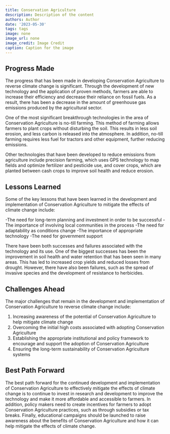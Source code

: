 ```yaml
---
title: Conservation Agriculture
description: Description of the content
authors: Author
date: '2023-05-30'
tags: tags
image: none
image_url: none
image_credit: Image Credit
caption: Caption for the image
---
```


## Progress Made

The progress that has been made in developing Conservation Agriculture to reverse climate change is significant. Through the development of new technology and the application of proven methods, farmers are able to increase their efficiency and decrease their reliance on fossil fuels. As a result, there has been a decrease in the amount of greenhouse gas emissions produced by the agricultural sector.

One of the most significant breakthrough technologies in the area of Conservation Agriculture is no-till farming. This method of farming allows farmers to plant crops without disturbing the soil. This results in less soil erosion, and less carbon is released into the atmosphere. In addition, no-till farming requires less fuel for tractors and other equipment, further reducing emissions.

Other technologies that have been developed to reduce emissions from agriculture include precision farming, which uses GPS technology to map fields and optimize fertilizer and pesticide use, and cover crops, which are planted between cash crops to improve soil health and reduce erosion.

## Lessons Learned

Some of the key lessons that have been learned in the development and implementation of Conservation Agriculture to mitigate the effects of climate change include:

-The need for long-term planning and investment in order to be successful
-The importance of involving local communities in the process
-The need for adaptability as conditions change
-The importance of appropriate technology
-The need for government support

There have been both successes and failures associated with the technology and its use. One of the biggest successes has been the improvement in soil health and water retention that has been seen in many areas. This has led to increased crop yields and reduced losses from drought. However, there have also been failures, such as the spread of invasive species and the development of resistance to herbicides.

## Challenges Ahead

The major challenges that remain in the development and implementation of Conservation Agriculture to reverse climate change include:

1. Increasing awareness of the potential of Conservation Agriculture to help mitigate climate change
2. Overcoming the initial high costs associated with adopting Conservation Agriculture
3. Establishing the appropriate institutional and policy framework to encourage and support the adoption of Conservation Agriculture
4. Ensuring the long-term sustainability of Conservation Agriculture systems

## Best Path Forward

The best path forward for the continued development and implementation of Conservation Agriculture to effectively mitigate the effects of climate change is to continue to invest in research and development to improve the technology and make it more affordable and accessible to farmers. In addition, policy makers need to create incentives for farmers to adopt Conservation Agriculture practices, such as through subsidies or tax breaks. Finally, educational campaigns should be launched to raise awareness about the benefits of Conservation Agriculture and how it can help mitigate the effects of climate change.
